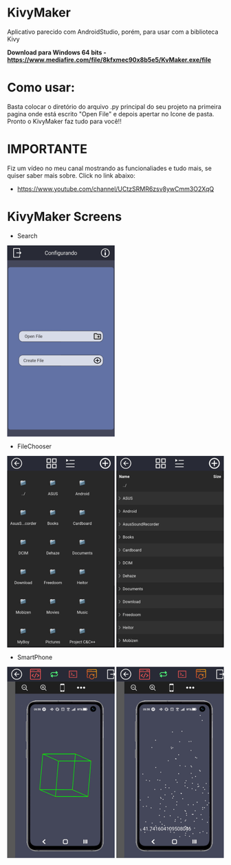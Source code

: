 ﻿# KivyMaker
Aplicativo parecido com AndroidStudio, porém, para usar com a 
biblioteca Kivy

**Download para Windows 64 bits - https://www.mediafire.com/file/8kfxmec90x8b5e5/KvMaker.exe/file**

# Como usar:
Basta colocar o diretório do arquivo .py principal do seu projeto
na primeira pagina onde está escrito "Open File" e depois apertar
no Icone de pasta. Pronto o KivyMaker faz tudo para você!!

# IMPORTANTE
Fiz um vídeo no meu canal mostrando as funcionaliades e tudo mais,
se quiser saber mais sobre. Click no link abaixo:
 - https://www.youtube.com/channel/UCtzSRMR6zsv8ywCmm3O2XqQ

# KivyMaker Screens
 - Search
<img src="examples/1.jpg" width="250" align="center">

 - FileChooser
<div>
 <img src="examples/2.jpg" width="250" align="center">
 <img src="examples/3.jpg" width="250" align="center">
</div>

 - SmartPhone
<div>
 <img src="examples/4.jpg" width="250" align="center">
 <img src="examples/5.jpg" width="250" align="center">
</div>
